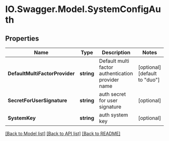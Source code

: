 # IO.Swagger.Model.SystemConfigAuth
## Properties

Name | Type | Description | Notes
------------ | ------------- | ------------- | -------------
**DefaultMultiFactorProvider** | **string** | Default multi factor authentication provider name | [optional] [default to "duo"]
**SecretForUserSignature** | **string** | auth secret for user signature | [optional] 
**SystemKey** | **string** | auth system key | [optional] 

[[Back to Model list]](../README.md#documentation-for-models) [[Back to API list]](../README.md#documentation-for-api-endpoints) [[Back to README]](../README.md)

